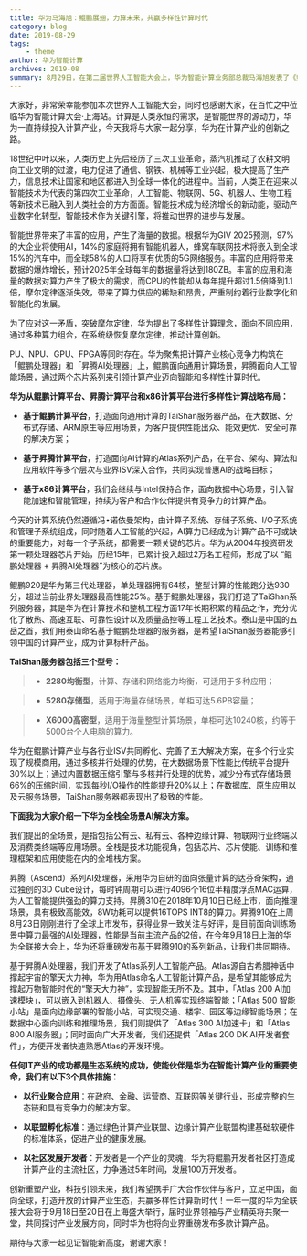```yaml
---
title: 华为马海旭：鲲鹏展翅，力算未来，共赢多样性计算时代
category: blog 
date: 2019-08-29
tags:
    - theme
author: 华为智能计算
archives: 2019-08
summary: 8月29日，在第二届世界人工智能大会上，华为智能计算业务部总裁马海旭发表了《鲲鹏展翅，力算未来，共赢多样性计算时代》 的主题演讲。
---
```


大家好，非常荣幸能参加本次世界人工智能大会，同时也感谢大家，在百忙之中莅临华为智能计算大会·上海站。计算是人类永恒的需求，是智能世界的源动力，华为一直持续投入计算产业，今天我将与大家一起分享，华为在计算产业的创新之路。

18世纪中叶以来，人类历史上先后经历了三次工业革命，蒸汽机推动了农耕文明向工业文明的过渡，电力促进了通信、钢铁、机械等工业兴起，极大提高了生产力，信息技术让国家和地区都进入到全球一体化的进程中。当前，人类正在迎来以智能技术为代表的第四次工业革命，人工智能、物联网、5G、机器人、生物工程等新技术已融入到人类社会的方方面面。智能技术成为经济增长的新动能，驱动产业数字化转型，智能技术作为关键引擎，将推动世界的进步与发展。

智能世界带来了丰富的应用，产生了海量的数据。根据华为GIV 2025预测，97%的大企业将使用AI，14%的家庭将拥有智能机器人，蜂窝车联网技术将嵌入到全球15%的汽车中，而全球58%的人口将享有优质的5G网络服务。丰富的应用将带来数据的爆炸增长，预计2025年全球每年的数据量将达到180ZB。丰富的应用和海量的数据对算力产生了极大的需求，而CPU的性能却从每年提升超过1.5倍降到1.1倍，摩尔定律逐渐失效，带来了算力供应的稀缺和昂贵，严重制约着行业数字化和智能化的发展。

为了应对这一矛盾，突破摩尔定律，华为提出了多样性计算理念，面向不同应用，通过多种算力组合，在系统级恢复摩尔定律，推动计算创新。

PU、NPU、GPU、FPGA等同时存在。华为聚焦把计算产业核心竞争力构筑在「鲲鹏处理器」和「昇腾AI处理器」上，鲲鹏面向通用计算场景，昇腾面向人工智能场景，通过两个芯片系列来引领计算产业迈向智能和多样性计算时代。

**华为从鲲鹏计算平台、昇腾计算平台和x86计算平台进行多样性计算战略布局：**

- **基于鲲鹏计算平台**，打造面向通用计算的TaiShan服务器产品，在大数据、分布式存储、ARM原生等应用场景，为客户提供性能出众、能效更优、安全可靠的解决方案；

- **基于昇腾计算平台**，打造面向AI计算的Atlas系列产品，在平台、架构、算法和应用软件等多个层次与业界ISV深入合作，共同实现普惠AI的战略目标；

- **基于x86计算平台**，我们会继续与Intel保持合作，面向数据中心场景，引入智能加速和智能管理，持续为客户和合作伙伴提供有竞争力的计算产品。

今天的计算系统仍然遵循冯•诺依曼架构，由计算子系统、存储子系统、I/O子系统和管理子系统组成，同时随着人工智能的兴起，AI算力已经成为计算产品不可或缺的重要能力，对每一个子系统，都需要一颗关键的芯片。华为从2004年投资研发第一颗处理器芯片开始，历经15年，已累计投入超过2万名工程师，形成了以 “鲲鹏处理器 + 昇腾AI处理器”为核心的芯片族。

鲲鹏920是华为第三代处理器，单处理器拥有64核，整型计算的性能跑分达930分，超过当前业界处理器最高性能25%。基于鲲鹏处理器，我们打造了TaiShan系列服务器，其是华为在计算技术和整机工程方面17年长期积累的精品之作，充分优化了散热、高速互联、可靠性设计以及质量品控等工程工艺技术。泰山是中国的五岳之首，我们用泰山命名基于鲲鹏处理器的服务器，是希望TaiShan服务器能够引领中国的计算产业，成为计算标杆产品。

**TaiShan服务器包括三个型号：**

> - **2280均衡型**，计算、存储和网络能力均衡，可适用于多种应用；

> - **5280存储型**，适用于海量存储场景，单柜可达5.6PB容量；

> - **X6000高密型**，适用于海量整型计算场景，单柜可达10240核，约等于5000台个人电脑的算力。


华为在鲲鹏计算产业与各行业ISV共同孵化、完善了五大解决方案，在多个行业实现了规模商用，通过多核并行处理的优势，在大数据场景下性能比传统平台提升30%以上；通过内置数据压缩引擎与多核并行处理的优势，减少分布式存储场景66%的压缩时间，实现每秒I/O操作的性能提升20%以上；在数据库、原生应用以及云服务场景，TaiShan服务器都表现出了极致的性能。

**下面我为大家介绍一下华为全栈全场景AI解决方案。**

我们提出的全场景，是指包括公有云、私有云、各种边缘计算、物联网行业终端以及消费类终端等应用场景。全栈是技术功能视角，包括芯片、芯片使能、训练和推理框架和应用使能在内的全堆栈方案。

昇腾（Ascend）系列AI处理器，采用华为自研的面向张量计算的达芬奇架构，通过独创的3D Cube设计，每时钟周期可以进行4096个16位半精度浮点MAC运算，为人工智能提供强劲的算力支持。昇腾310在2018年10月10日已经上市，面向推理场景，具有极致高能效，8W功耗可以提供16TOPS INT8的算力。昇腾910在上周8月23日刚刚进行了全球上市发布，获得业界一致关注与好评，是目前面向训练场景中算力最强的AI处理器，性能是当前主流产品的2倍，在今年9月18日上海的华为全联接大会上，华为还将重磅发布基于昇腾910的系列新品，让我们共同期待。

基于昇腾AI处理器，我们开发了Atlas系列人工智能产品。Atlas源自古希腊神话中撑起宇宙的擎天大力神，华为用Atlas命名人工智能计算产品，是希望其能够成为撑起万物智能时代的“擎天大力神”，实现智能无所不及。其中，「Atlas 200 AI加速模块」，可以嵌入到机器人、摄像头、无人机等实现终端智能；「Atlas 500 智能小站」是面向边缘部署的智能小站，可实现交通、楼宇、园区等边缘智能场景；在数据中心面向训练和推理场景，我们则提供了「Atlas 300 AI加速卡」和「Atlas 800 AI服务器」；同时面向广大开发者，我们还提供「Atlas 200 DK AI开发者套件」，方便开发者快速熟悉Atlas的开发环境。

**任何IT产业的成功都是生态系统的成功，使能伙伴是华为在智能计算产业的重要使命，我们有以下3个具体措施：**

- **以行业聚合应用**：在政府、金融、运营商、互联网等关键行业，形成完整的生态链和具有竞争力的解决方案。

- **以联盟孵化标准**：通过绿色计算产业联盟、边缘计算产业联盟构建基础软硬件的标准体系，促进产业的健康发展。

- **以社区发展开发者**：开发者是一个产业的灵魂，华为将鲲鹏开发者社区打造成计算产业的主流社区，力争通过5年时间，发展100万开发者。

创新重塑产业，科技引领未来，我们希望携手广大合作伙伴与客户，立足中国，面向全球，打造开放的计算产业生态，共赢多样性计算新时代！一年一度的华为全联接大会将于9月18日至20日在上海盛大举行，届时业界领袖与产业精英将共聚一堂，共同探讨产业发展方向，同时华为也将向业界重磅发布多款计算产品。

期待与大家一起见证智能新高度，谢谢大家！

